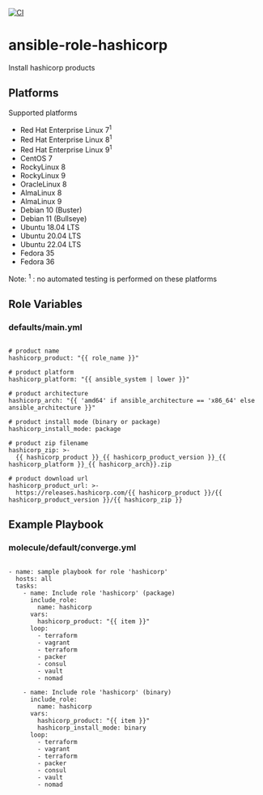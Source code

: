 [![CI](https://github.com/de-it-krachten/ansible-role-hashicorp/workflows/CI/badge.svg?event=push)](https://github.com/de-it-krachten/ansible-role-hashicorp/actions?query=workflow%3ACI)


# ansible-role-hashicorp

Install hashicorp products 


## Platforms

Supported platforms

- Red Hat Enterprise Linux 7<sup>1</sup>
- Red Hat Enterprise Linux 8<sup>1</sup>
- Red Hat Enterprise Linux 9<sup>1</sup>
- CentOS 7
- RockyLinux 8
- RockyLinux 9
- OracleLinux 8
- AlmaLinux 8
- AlmaLinux 9
- Debian 10 (Buster)
- Debian 11 (Bullseye)
- Ubuntu 18.04 LTS
- Ubuntu 20.04 LTS
- Ubuntu 22.04 LTS
- Fedora 35
- Fedora 36

Note:
<sup>1</sup> : no automated testing is performed on these platforms

## Role Variables
### defaults/main.yml
<pre><code>
# product name
hashicorp_product: "{{ role_name }}"

# product platform
hashicorp_platform: "{{ ansible_system | lower }}"

# product architecture
hashicorp_arch: "{{ 'amd64' if ansible_architecture == 'x86_64' else ansible_architecture }}"

# product install mode (binary or package)
hashicorp_install_mode: package

# product zip filename
hashicorp_zip: >-
  {{ hashicorp_product }}_{{ hashicorp_product_version }}_{{ hashicorp_platform }}_{{ hashicorp_arch}}.zip

# product download url
hashicorp_product_url: >-
  https://releases.hashicorp.com/{{ hashicorp_product }}/{{ hashicorp_product_version }}/{{ hashicorp_zip }}
</pre></code>



## Example Playbook
### molecule/default/converge.yml
<pre><code>
- name: sample playbook for role 'hashicorp'
  hosts: all
  tasks:
    - name: Include role 'hashicorp' (package)
      include_role:
        name: hashicorp
      vars:
        hashicorp_product: "{{ item }}"
      loop:
        - terraform
        - vagrant
        - terraform
        - packer
        - consul
        - vault
        - nomad

    - name: Include role 'hashicorp' (binary)
      include_role:
        name: hashicorp
      vars:
        hashicorp_product: "{{ item }}"
        hashicorp_install_mode: binary
      loop:
        - terraform
        - vagrant
        - terraform
        - packer
        - consul
        - vault
        - nomad
</pre></code>
